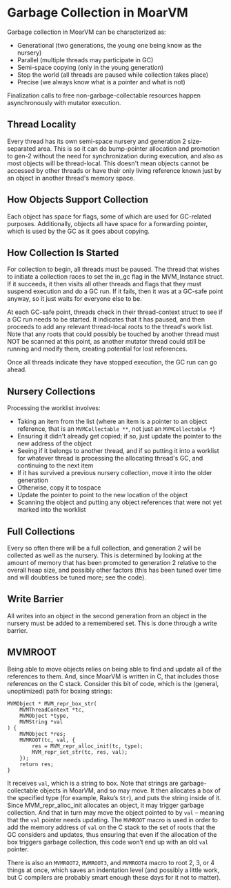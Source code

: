 # Garbage Collection in MoarVM

Garbage collection in MoarVM can be characterized as:

* Generational (two generations, the young one being know as the nursery)
* Parallel (multiple threads may participate in GC)
* Semi-space copying (only in the young generation)
* Stop the world (all threads are paused while collection takes place)
* Precise (we always know what is a pointer and what is not)

Finalization calls to free non-garbage-collectable resources happen asynchronously
with mutator execution.

## Thread Locality
Every thread has its own semi-space nursery and generation 2 size-separated
area. This is so it can do bump-pointer allocation and promotion to gen-2
without the need for synchronization during execution, and also as most
objects will be thread-local. This doesn't mean objects cannot be accessed
by other threads or have their only living reference known just by an object
in another thread's memory space.

## How Objects Support Collection
Each object has space for flags, some of which are used for GC-related purposes.
Additionally, objects all have space for a forwarding pointer, which is used
by the GC as it goes about copying.

## How Collection Is Started
For collection to begin, all threads must be paused. The thread that wishes to
initiate a collection races to set the in_gc flag in the MVM_Instance struct.
If it succeeds, it then visits all other threads and flags that they must suspend
execution and do a GC run. If it fails, then it was at a GC-safe point anyway,
so it just waits for everyone else to be.

At each GC-safe point, threads check in their thread-context struct to see if a
GC run needs to be started. It indicates that it has paused, and then proceeds
to add any relevant thread-local roots to the thread's work list. Note that any
roots that could possibly be touched by another thread must NOT be scanned at this
point, as another mutator thread could still be running and modify them, creating
potential for lost references.

Once all threads indicate they have stopped execution, the GC run can go ahead.

## Nursery Collections
Processing the worklist involves:

* Taking an item from the list (where an item is a pointer to an object reference,
  that is an `MVMCollectable **`, not just an `MVMCollectable *`)
* Ensuring it didn't already get copied; if so, just update the pointer to the new
  address of the object
* Seeing if it belongs to another thread, and if so putting it into a worklist for
  whatever thread is processing the allocating thread's GC, and continuing to the next
  item
* If it has survived a previous nursery collection, move it into the older generation
* Otherwise, copy it to tospace
* Update the pointer to point to the new location of the object
* Scanning the object and putting any object references that were not yet marked into
  the worklist

## Full Collections
Every so often there will be a full collection, and generation 2 will be collected as
well as the nursery. This is determined by looking at the amount of memory that has
been promoted to generation 2 relative to the overall heap size, and possibly other
factors (this has been tuned over time and will doubtless be tuned more; see the code).

## Write Barrier
All writes into an object in the second generation from an object in the nursery
must be added to a remembered set. This is done through a write barrier.

## MVMROOT

Being able to move objects relies on being able to find and update all of the
references to them. And, since MoarVM is written in C, that includes those
references on the C stack. Consider this bit of code, which is the (general,
unoptimized) path for boxing strings:

    MVMObject * MVM_repr_box_str(
        MVMThreadContext *tc,
        MVMObject *type,
        MVMString *val
    ) {
        MVMObject *res;
        MVMROOT(tc, val, {
            res = MVM_repr_alloc_init(tc, type);
            MVM_repr_set_str(tc, res, val);
        });
        return res;
    }

It receives `val`, which is a string to box. Note that strings are garbage-
collectable objects in MoarVM, and so may move. It then allocates a box of the
specified type (for example, Raku’s `Str`), and puts the string inside of it.
Since MVM_repr_alloc_init allocates an object, it may trigger garbage
collection. And that in turn may move the object pointed to by `val` – meaning
that the `val` pointer needs updating. The `MVMROOT` macro is used in order to add
the memory address of `val` on the C stack to the set of roots that the GC
considers and updates, thus ensuring that even if the allocation of the box
triggers garbage collection, this code won’t end up with an old `val` pointer.

There is also an `MVMROOT2`, `MVMROOT3`, and `MVMROOT4` macro to root 2, 3, or 4
things at once, which saves an indentation level (and possibly a little work, but
C compilers are probably smart enough these days for it not to matter).
